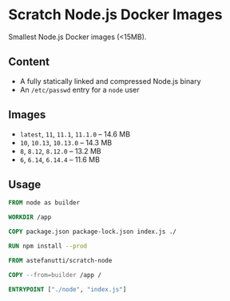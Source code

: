 # Scratch Node.js Docker Images

Smallest Node.js Docker images (<15MB).

## Content

* A fully statically linked and compressed Node.js binary
* An `/etc/passwd` entry for a `node` user

## Images

* `latest`, `11`, `11.1`, `11.1.0` – 14.6 MB
* `10`, `10.13`, `10.13.0` – 14.3 MB
* `8`, `8.12`, `8.12.0` – 13.2 MB
* `6`, `6.14`, `6.14.4` – 11.6 MB

## Usage

```dockerfile
FROM node as builder

WORKDIR /app

COPY package.json package-lock.json index.js ./

RUN npm install --prod

FROM astefanutti/scratch-node

COPY --from=builder /app /

ENTRYPOINT ["./node", "index.js"]
```
